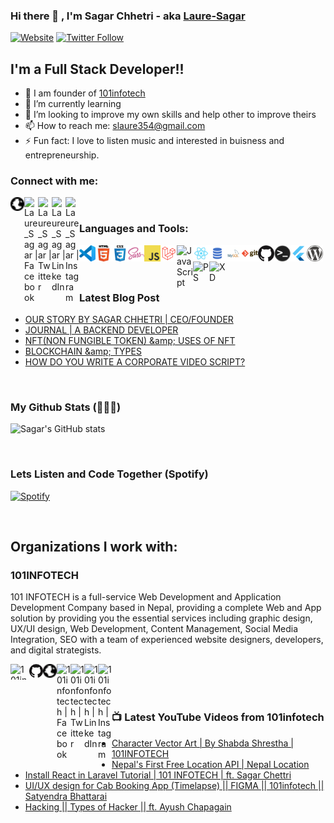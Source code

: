 ### Hi there 👋 , I'm Sagar Chhetri - aka [Laure-Sagar][website]

[![Website](https://img.shields.io/website?label=SAGARCHHETRI101.COM.NP&style=for-the-badge&url=https://sagarchhetri101.com.np)](https://sagarchhetri101.com.np)
[![Twitter Follow](https://img.shields.io/twitter/follow/laure_sagar?color=1DA1F2&logo=twitter&style=for-the-badge)](https://twitter.com/intent/follow?original_referer=https%3A%2F%2Fgithub.com%2FcodeSTACKr&screen_name=laure_sagar)

## I'm a Full Stack Developer!!

- 🏢 I am founder of [101infotech][101infotech]
- 🌱 I’m currently learning
- 👯 I’m looking to improve my own skills and help other to improve theirs
- 📫 How to reach me: slaure354@gmail.com
- ⚡ Fun fact: I love to listen music and interested in buisness and entrepreneurship.

<!-- ### Spotify Playing 🎧

[<img src="https://now-playing-codestackr.vercel.app/api/spotify-playing" alt="lauresagar Spotify Playing" width="350" />](https://open.spotify.com/user/mnz9tolo0hsqn78yw408u2dzb?si=f942f0f9188348c8) -->

### Connect with me:

[<img align="left" alt="sagarchhetri101.com.np" width="22px" src="https://raw.githubusercontent.com/iconic/open-iconic/master/svg/globe.svg" />][website]
[<img align="left" alt="Laure_Sagar | Facebook" width="22px" src="https://cdn.jsdelivr.net/npm/simple-icons@v3/icons/facebook.svg" />][facebook]
[<img align="left" alt="Laure_Sagar | Twitter" width="22px" src="https://cdn.jsdelivr.net/npm/simple-icons@v3/icons/twitter.svg" />][twitter]
[<img align="left" alt="Laure_Sagar | LinkedIn" width="22px" src="https://cdn.jsdelivr.net/npm/simple-icons@v3/icons/linkedin.svg" />][linkedin]
[<img align="left" alt="Laure_Sagar | Instagram" width="22px" src="https://cdn.jsdelivr.net/npm/simple-icons@v3/icons/instagram.svg" />][instagram]

<br />

### Languages and Tools:

<img align="left" alt="Visual Studio Code" width="26px" src="https://raw.githubusercontent.com/github/explore/80688e429a7d4ef2fca1e82350fe8e3517d3494d/topics/visual-studio-code/visual-studio-code.png" />
<img align="left" alt="HTML5" width="26px" src="https://raw.githubusercontent.com/github/explore/80688e429a7d4ef2fca1e82350fe8e3517d3494d/topics/html/html.png" />
<img align="left" alt="CSS3" width="26px" src="https://raw.githubusercontent.com/github/explore/80688e429a7d4ef2fca1e82350fe8e3517d3494d/topics/css/css.png" />
<img align="left" alt="Sass" width="26px" src="https://raw.githubusercontent.com/github/explore/80688e429a7d4ef2fca1e82350fe8e3517d3494d/topics/sass/sass.png" />
<img align="left" alt="JavaScript" width="26px" src="https://raw.githubusercontent.com/github/explore/80688e429a7d4ef2fca1e82350fe8e3517d3494d/topics/javascript/javascript.png" />
<img align="left" alt="JavaScript" width="26px" src="https://raw.githubusercontent.com/github/explore/56a826d05cf762b2b50ecbe7d492a839b04f3fbf/topics/laravel/laravel.png" />
<img align="left" alt="JavaScript" width="26px" src="https://avatars.githubusercontent.com/u/51960834?s=200&v=4" />
<img align="left" alt="React" width="26px" src="https://raw.githubusercontent.com/github/explore/80688e429a7d4ef2fca1e82350fe8e3517d3494d/topics/react/react.png" />
<img align="left" alt="SQL" width="26px" src="https://raw.githubusercontent.com/github/explore/80688e429a7d4ef2fca1e82350fe8e3517d3494d/topics/sql/sql.png" />
<img align="left" alt="MySQL" width="26px" src="https://raw.githubusercontent.com/github/explore/80688e429a7d4ef2fca1e82350fe8e3517d3494d/topics/mysql/mysql.png" />
<img align="left" alt="Git" width="26px" src="https://raw.githubusercontent.com/github/explore/80688e429a7d4ef2fca1e82350fe8e3517d3494d/topics/git/git.png" />
<img align="left" alt="GitHub" width="26px" src="https://raw.githubusercontent.com/github/explore/78df643247d429f6cc873026c0622819ad797942/topics/github/github.png" />
<img align="left" alt="Terminal" width="26px" src="https://raw.githubusercontent.com/github/explore/80688e429a7d4ef2fca1e82350fe8e3517d3494d/topics/terminal/terminal.png" />
<img align="left" alt="Terminal" width="26px" src="https://raw.githubusercontent.com/github/explore/80688e429a7d4ef2fca1e82350fe8e3517d3494d/topics/flutter/flutter.png" />
<img align="left" alt="Terminal" width="26px" src="https://raw.githubusercontent.com/github/explore/80688e429a7d4ef2fca1e82350fe8e3517d3494d/topics/wordpress/wordpress.png" />
<img align="left" alt="PS" width="26px" src="https://upload.wikimedia.org/wikipedia/commons/thumb/a/af/Adobe_Photoshop_CC_icon.svg/1200px-Adobe_Photoshop_CC_icon.svg.png" />
<img align="left" alt="XD" width="26px" src="https://upload.wikimedia.org/wikipedia/commons/thumb/c/c2/Adobe_XD_CC_icon.svg/1200px-Adobe_XD_CC_icon.svg.png" />

<br />
<br />
<br />

### Latest Blog Post

<!-- BLOG-POST-LIST:START -->
- [OUR STORY BY SAGAR CHHETRI | CEO/FOUNDER](https://101infotech.com.np/blogs/our-story-by-sagar-chhetri-ceofounder-3yeeY2dtum)
- [JOURNAL | A BACKEND DEVELOPER](https://101infotech.com.np/blogs/journal-a-backend-developer-DPA6EC9NsH)
- [NFT&lpar;NON FUNGIBLE TOKEN&rpar; &amp;amp; USES OF NFT](https://101infotech.com.np/blogs/nftnon-fungible-token-uses-of-nft-fer41ZQDMx)
- [BLOCKCHAIN &amp;amp; TYPES](https://101infotech.com.np/blogs/blockchain-types-JOAQC2E4Zm)
- [HOW DO YOU WRITE A CORPORATE VIDEO SCRIPT?](https://101infotech.com.np/blogs/how-do-you-write-a-corporate-video-script-3p22U1hw7E)
<!-- BLOG-POST-LIST:END -->

<br />

### My Github Stats (🤣😂😂)

![Sagar's GitHub stats](https://github-readme-stats.vercel.app/api?username=Laure-Sagar&show_icons=true&theme=vue-dark&hide=stars,prs&count_private=true)

<br />

### Lets Listen and Code Together (Spotify)

[![Spotify](https://spotify-orpin.vercel.app/api/spotify)](https://open.spotify.com/user/mnz9tolo0hsqn78yw408u2dzb?si=b4b7487bfb5446f5)

<br />

## Organizations I work with:

### 101INFOTECH

101 INFOTECH is a full-service Web Development and Application Development Company based in Nepal, providing a complete Web and App solution by providing you the essential services including graphic design, UX/UI design, Web Development, Content Management, Social Media Integration, SEO with a team of experienced website designers, developers, and digital strategists.

[<img align="left" alt="101infotech" width="30px" height="25px" src="https://101infotech.com.np/assets/images/logo_curved.png" />][101infotech]
[<img align="left" alt="101infotech" width="22px" src="https://raw.githubusercontent.com/github/explore/78df643247d429f6cc873026c0622819ad797942/topics/github/github.png" />][101infotech_github]
[<img align="left" alt="101infotech.com.np" width="22px" src="https://raw.githubusercontent.com/iconic/open-iconic/master/svg/globe.svg" />][101infotech]
[<img align="left" alt="101infotech | Facebook" width="22px" src="https://cdn.jsdelivr.net/npm/simple-icons@v3/icons/facebook.svg" />][101infotech_facebook]
[<img align="left" alt="101infotech | Twitter" width="22px" src="https://cdn.jsdelivr.net/npm/simple-icons@v3/icons/twitter.svg" />][101infotech_twitter]
[<img align="left" alt="101infotech | LinkedIn" width="22px" src="https://cdn.jsdelivr.net/npm/simple-icons@v3/icons/linkedin.svg" />][101infotech_linkedin]
[<img align="left" alt="101infotech | Instagram" width="22px" src="https://cdn.jsdelivr.net/npm/simple-icons@v3/icons/instagram.svg" />][101infotech_instagram]

<br />
<br />
<br />

### 📺 Latest YouTube Videos from 101infotech

<!-- YOUTUBE:START -->
- [Character Vector Art | By Shabda Shrestha | 101INFOTECH](https://www.youtube.com/watch?v=gu1F9TSP1Qw)
- [Nepal&#39;s First Free Location API | Nepal Location](https://www.youtube.com/watch?v=SChIAXENhzg)
- [Install React in Laravel Tutorial  | 101 INFOTECH | ft. Sagar Chettri](https://www.youtube.com/watch?v=wSz8xQmdZ5E)
- [UI/UX design for Cab Booking App &lpar;Timelapse&rpar;  || FIGMA || 101infotech || Satyendra Bhattarai](https://www.youtube.com/watch?v=G7hJUjsdEqc)
- [Hacking || Types of Hacker || ft. Ayush  Chapagain](https://www.youtube.com/watch?v=8tDUKpm-q7k)
<!-- YOUTUBE:END -->

[website]: https://sagarchhetri101.com.np
[101infotech]: https://101infotech.com.np
[101infotech_github]: https://github.com/101INFOTECH
[101infotech_facebook]: https://facebook.com/101infotech.web
[101infotech_instagram]: https://instagram.com/101infotech
[101infotech_twitter]: https://twitter.com/101infotech
[101infotech_linkedin]: https://linkedin.com/company/101infotech
[facebook]: https://www.facebook.com/chhetri.sagar.146
[twitter]: https://twitter.com/laure_sagar
[instagram]: https://instagram.com/laure_Sagar
[linkedin]: https://www.linkedin.com/in/sagar-chhetri-098146167/
